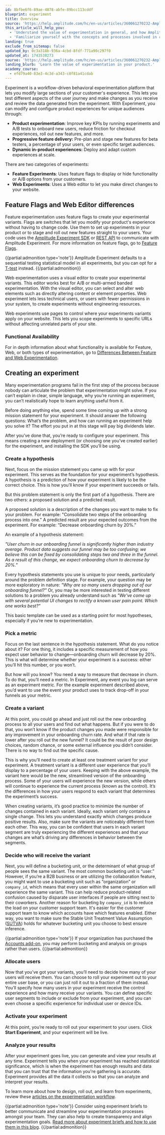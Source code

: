 ```yaml
---
id: 8bfbe6f6-89ae-4878-abfe-89bcc113cddf
blueprint: experiment
title: Overview
source: 'https://help.amplitude.com/hc/en-us/articles/360061270232-Amplitude-Experiment-overview-Optimize-your-product-experience-through-A-B-testing'
this_article_will_help_you:
  - 'Understand the value of experimentation in general, and how Amplitude Experiment can help your company make better decisions and build better products'
  - 'Familiarize yourself with the concepts and processes involved in creating an experiment or feature flag in Amplitude Experiment'
landing: true
exclude_from_sitemap: false
updated_by: 0c3a318b-936a-4cbd-8fdf-771a90c297f0
updated_at: 1743538273
sourxe: 'https://help.amplitude.com/hc/en-us/articles/360061270232-Amplitude-Experiment-overview-Optimize-your-product-experience-through-A-B-testing'
landing_blurb: 'Learn the value of experimentation in your product.'
academy_course:
  - efd79a40-83e3-4c3d-a343-c0f81a41cdab
---
```

Experiment is a workflow-driven behavioral experimentation platform that lets you modify large sections of your customer's experience. This lets you test different aspects of the user journey and make changes as you receive and review the data generated from the experiment. 
With Experiment, you can modify and configure product experiences for unique audiences through:

* **Product experimentation**: Improve key KPIs by running experiments and A/B tests to onboard new users, reduce friction for checkout experiences, roll out new features, and more.
* **Progressive feature delivery:** Pre-plan and stage new features for beta testers, a percentage of your users, or even specific target audiences.
* **Dynamic in-product experiences:** Deploy and adapt custom experiences at scale.

There are two categories of experiments:
* **Feature Experiments**: Uses feature flags to display or hide functionality or A/B options from your customers.
* **Web Experiments**: Uses a Web editor to let you make direct changes to your website.

## Feature Flags and Web Editor differences

Feature experimentation uses feature flags to create your experimental variants. Flags are switches that let you modify your product's experience without having to change code. Use them to set up experiments in your product or to stage and roll out new features straight to your users. Your code uses the [Amplitude Experiment SDK](/docs/sdks/experiment-sdks) or [REST API](/docs/apis/experiment) to communicate with Amplitude Experiment. For more information on feature flags, go to [Feature Flags](docs/feature-experiment/workflow/feature-flag-rollouts).

{{partial:admonition type='note'}}
Amplitude Experiment defaults to a sequential testing statistical model in all experiments, but you can opt for a [T-test](/docs/feature-experiment/experiment-theory/analyze-with-t-test) instead.
{{/partial:admonition}}

Web experimentation uses a visual editor to create your experimental variants. This editor works best for A/B or multi-armed banded experimentation. With the visual editor, you can select and alter web elements such as directly altering content or element properties. Web experiment lets less technical users, or users with fewer permissions in your system, to create experiments without engineering resources. 

Web experiments use pages to control where your experiments variants apply on your website. This lets you scope experiments to specific URLs without affecting unrelated parts of your site.

### Functional Availability

For in depth information about what functionality is available for Feature, Web, or both types of experimentation, go to [Differences Between Feature and Web Experimentation](/docs/feature-experiment/feature-and-web-experiment-functional-comparison).

## Creating an experiment

Many experimentation programs fail in the first step of the process because nobody can articulate the problem that experimentation might solve. If you can’t explain in clear, simple language, why you’re running an experiment, you can’t realistically hope to learn anything useful from it. 

Before doing anything else, spend some time coming up with a strong mission statement for your experiment. It should answer the following questions: What’s the problem, and how can running an experiment help you solve it? The effort you put in at this stage will pay big dividends later.

After you’ve done that, you’re ready to configure your experiment. This means creating a new deployment (or choosing one you’ve created earlier) for the experiment, and installing the SDK you’ll be using.

### Create a hypothesis

Next, focus on the mission statement you came up with for your experiment. This serves as the foundation for your experiment’s hypothesis. A hypothesis is a prediction of how your experiment is likely to be the correct choice. This is how you’ll know if your experiment succeeds or fails.

But this problem statement is only the first part of a hypothesis. There are two others: a proposed solution and a predicted result. 

A proposed solution is a description of the changes you want to make to fix your problem. For example: "Consolidate two steps of the onboarding process into one." A predicted result are your expected outcomes from the experiment. For example: “Decrease onboarding churn by 20%.”

An example of a hypothesis statement:

*"User churn in our onboarding funnel is significantly higher than industry average. Product data suggests our funnel may be too confusing; we believe this can be fixed by consolidating steps two and three in the funnel. As a result of this change, we expect onboarding churn to decrease by 20%."*

Every hypothesis statements you use is unique to your needs, particularly around the problem definition stage. For example, your question may be more exploratory in nature: *"Why are so many users dropping out of our onboarding funnel?"* Or, you may be more interested in testing different solutions to a problem you already understand such as *"We've come up with several potential UI changes to rectify a known user pain point. Which one works best?"* 

This basic template can be used as a starting point for most hypotheses, especially if you’re new to experimentation.

### Pick a metric

Focus on the last sentence in the hypothesis statement. What do you notice about it? For one thing, it includes a specific measurement of how you expect user behavior to change—onboarding churn will decrease by 20%. This is what will determine whether your experiment is a success: either you’ll hit this number, or you won’t.

But how will you know? You need a way to measure that decrease in churn. To do that, you’ll need a metric. In Experiment, any event you log can serve as an experiment metric. For the example experiment described above, you’d want to use the event your product uses to track drop-off in your funnels as your metric. 

### Create a variant

At this point, you could go ahead and just roll out the new onboarding process to all your users and find out what happens. But if you were to do that, you won’t know if the product changes you made were responsible for any improvement in your onboarding churn rate. And what if that rate is lower after you roll out the new funnel? It could be the result of poor design choices, random chance, or some external influence you didn’t consider. There is no way to find out the specific cause. 

This is why you’ll need to create at least one treatment variant for your experiment. A treatment variant is a different user experience that you’ll display to a percentage of your users. Keeping with the above example, the variant here would be the new, streamlined version of the onboarding process. Some of your users will experience the new version, while others will continue to experience the current process (known as the control). It’s the differences in how your users respond to each variant that determines the experiment’s success.

When creating variants, it’s good practice to minimize the number of changes contained in each variant. Ideally, each variant only contains a single change. This lets you understand exactly which changes produce positive results. Also, make sure the variants are noticeably different from each other. This way, you can be confident that users in each variant segment are truly experiencing the different experiences and that your changes are what’s driving any differences in behavior between the segments.

### Decide who will receive the variant

Next, you will define a bucketing unit, or the determinant of what group of people sees the same variant. The most common bucketing unit is “user.” However, if you’re a B2B business or are utilizing the collaboration feature, you might want to use a bucketing unit such as “organization” or `company_id`, which means that every user within the same organization will experience the same variant. This can help reduce product-related confusion caused by disparate user interfaces if people are sitting next to their coworkers. Another reason for bucketing by `company_id` is to reduce the load on your customer support team. It's easier for the customer support team to know which accounts have which features enabled. Either way, you want to make sure the Stable Unit Treatment Value Assumption ([SUTVA](https://blogs.iq.harvard.edu/violations_of_s#:~:text=Methods%20for%20causal%20inference%2C%20in,treatments%20of%20others%20around%20him)) holds for whatever bucketing unit you choose to best ensure inference. 

{{partial:admonition type='note'}}
 If your organization has purchased the [Accounts add-on,](/docs/analytics/account-level-reporting) you may perform bucketing and analysis on groups rather than users.
{{/partial:admonition}}

### Allocate users

Now that you’ve got your variants, you’ll need to decide how many of your users will receive them. You can choose to roll your experiment out to your entire user base, or you can just roll it out to a fraction of them instead. You’ll specify how many users in your experiment receive the control experience and how many receive your variants. You can define specific user segments to include or exclude from your experiment, and you can even choose a specific experience for individual user or device IDs.

### Activate your experiment

At this point, you’re ready to roll out your experiment to your users. Click **Start Experiment**, and your experiment will be live.

### Analyze your results

After your experiment goes live, you can generate and view your results at any time. Experiment tells you when your experiment has reached statistical significance, which is when the experiment has enough results and data that you can trust that the information you're gathering is accurate. Experiment provides all the data it collects so that you can analyze and interpret your results.

To learn more about how to design, roll out, and learn from experiments, review these [articles on the experimentation workflow](/docs/feature-experiment/workflow/create).

{{partial:admonition type='note'}}
 Consider using experiment briefs to better communicate and streamline your experimentation processes amongst your team. They can also help to create transparency and align experimentation goals. [Read more about experiment briefs and how to use them in this blog](https://amplitude.com/blog/experiment-brief).
{{/partial:admonition}}